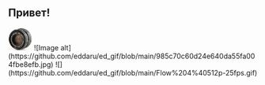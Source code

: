 ## Привет!
<img src="https://github.com/eddaru/ed_gif/blob/main/985c70c60d24e640da55fa004fbe8efb.jpg" width="48">
![Image alt](https://github.com/eddaru/ed_gif/blob/main/985c70c60d24e640da55fa004fbe8efb.jpg)
![](https://github.com/eddaru/ed_gif/blob/main/Flow%204%40512p-25fps.gif)
<!--
**eddaru/eddaru** is a ✨ _special_ ✨ repository because its `README.md` (this file) appears on your GitHub profile.

Here are some ideas to get you started:

- 🔭 I’m currently working on ...
- 🌱 I’m currently learning ...
- 👯 I’m looking to collaborate on ...
- 🤔 I’m looking for help with ...
- 💬 Ask me about ...
- 📫 How to reach me: ...
- 😄 Pronouns: ...
- ⚡ Fun fact: ...
-->

